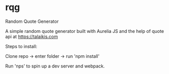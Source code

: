 # rqg
Random Quote Generator

A simple random quote generator built with Aurelia JS and the help of quote api at https://talaikis.com

Steps to install:

Clone repo -> enter folder -> run 'npm install'

Run 'nps' to spin up a dev server and webpack.
